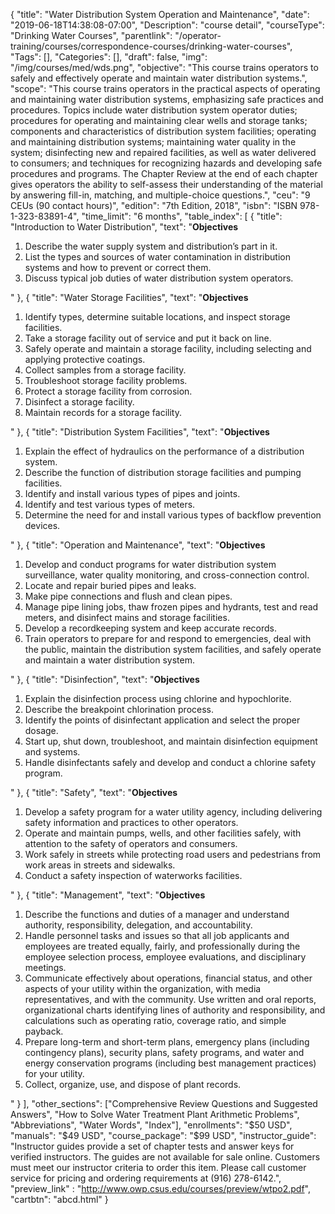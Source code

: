 {
	"title": "Water Distribution System Operation and Maintenance",
	"date": "2019-06-18T14:38:08-07:00",
	"Description": "course detail",
	"courseType": "Drinking Water Courses",
	"parentlink": "/operator-training/courses/correspondence-courses/drinking-water-courses",
	"Tags": [],
	"Categories": [],
	"draft": false,
	"img": "/img/courses/med/wds.png",
	"objective": "This course trains operators to safely and effectively operate and maintain water distribution systems.",
	"scope": "This course trains operators in the practical aspects of operating and maintaining water distribution systems, emphasizing safe practices and procedures. Topics include water distribution system operator duties; procedures for operating and maintaining clear wells and storage tanks; components and characteristics of distribution system facilities; operating and maintaining distribution systems; maintaining water quality in the system; disinfecting new and repaired facilities, as well as water delivered to consumers; and techniques for recognizing hazards and developing safe procedures and programs. The Chapter Review at the end of each chapter gives operators the ability to self-assess their understanding of the material by answering fill-in, matching, and multiple-choice questions.",
	"ceu": "9 CEUs (90 contact hours)",
	"edition": "7th Edition, 2018",
	"isbn": "ISBN 978-1-323-83891-4",
	"time_limit": "6 months",
	"table_index": [
	{
		"title": "Introduction to Water Distribution",
		"text": "<strong>Objectives</strong><ol><li>Describe the water supply system and distribution’s part in it.</li><li>List the types and sources of water contamination in distribution systems and how to prevent or correct them.</li><li>Discuss typical job duties of water distribution system operators.</li></ol>"
	},
	{
		"title": "Water Storage Facilities",
		"text": "<strong>Objectives</strong><ol><li>Identify types, determine suitable locations, and inspect storage facilities.</li><li>Take a storage facility out of service and put it back on line.</li><li>Safely operate and maintain a storage facility, including selecting and applying protective coatings.</li><li>Collect samples from a storage facility.</li><li> Troubleshoot storage facility problems.</li><li> Protect a storage facility from corrosion.</li><li>Disinfect a storage facility.</li><li>Maintain records for a storage facility.</li></ol>"
	},
	{
		"title": "Distribution System Facilities",
		"text": "<strong>Objectives</strong><ol><li>Explain the effect of hydraulics on the performance of a distribution system.</li><li>Describe the function of distribution storage facilities and pumping facilities.</li><li>Identify and install various types of pipes and joints.</li><li>Identify and test various types of meters.</li><li>Determine the need for and install various types of backflow prevention devices.</li></ol>"
	},
	{
		"title": "Operation and Maintenance",
		"text": "<strong>Objectives</strong><ol><li>Develop and conduct programs for water distribution system surveillance, water quality monitoring, and cross-connection control.</li><li>Locate and repair buried pipes and leaks.</li><li>Make pipe connections and flush and clean pipes.</li><li>Manage pipe lining jobs, thaw frozen pipes and hydrants, test and read meters, and disinfect mains and storage facilities.</li><li>Develop a recordkeeping system and keep accurate records.</li><li>Train operators to prepare for and respond to emergencies, deal with the public, maintain the distribution system facilities, and safely operate and maintain a water distribution system.</li></ol>"
	},
	{
		"title": "Disinfection",
		"text": "<strong>Objectives</strong><ol><li>Explain the disinfection process using chlorine and hypochlorite.</li><li>Describe the breakpoint chlorination process.</li><li>Identify the points of disinfectant application and select the proper dosage.</li><li>Start up, shut down, troubleshoot, and maintain disinfection equipment and systems.</li><li>Handle disinfectants safely and develop and conduct a chlorine safety program.</li></ol>"
   	},
	{
		"title": "Safety",
		"text": "<strong>Objectives</strong><ol><li>Develop a safety program for a water utility agency, including delivering safety information and practices to other operators.</li><li>Operate and maintain pumps, wells, and other facilities safely, with attention to the safety of operators and consumers.</li><li>Work safely in streets while protecting road users and pedestrians from work areas in streets and sidewalks.</li><li>Conduct a safety inspection of waterworks facilities.</li></ol>"
	},
	{
		"title": "Management",
		"text": "<strong>Objectives</strong><ol><li>Describe the functions and duties of a manager and understand authority, responsibility, delegation, and accountability.</li><li>Handle personnel tasks and issues so that all job applicants and employees are treated equally, fairly, and professionally during the employee selection process, employee evaluations, and disciplinary meetings.</li><li>Communicate effectively about operations, financial status, and other aspects of your utility within the organization, with media representatives, and with the community. Use written and oral reports, organizational charts identifying lines of authority and responsibility, and calculations such as operating ratio, coverage ratio, and simple payback.</li><li>Prepare long-term and short-term plans, emergency plans (including contingency plans), security plans, safety programs, and water and energy conservation programs (including best management practices) for your utility.</li><li>Collect, organize, use, and dispose of plant records.</li></ol>"
	}
	],
	"other_sections": ["Comprehensive Review Questions and Suggested Answers", "How to Solve Water Treatment Plant Arithmetic Problems", "Abbreviations", "Water Words", "Index"],
	"enrollments": "$50 USD",
	"manuals": "$49 USD",
	"course_package": "$99 USD",
	"instructor_guide": "Instructor guides provide a set of chapter tests and answer keys for verified instructors. The guides are not available for sale online. Customers must meet our instructor criteria to order this item. Please call customer service for pricing and ordering requirements at (916) 278-6142.",
	"preview_link" : "http://www.owp.csus.edu/courses/preview/wtpo2.pdf",
	"cartbtn": "abcd.html"
}
